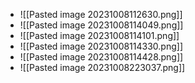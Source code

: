 - ![[Pasted image 20231008112630.png]]
- ![[Pasted image 20231008114049.png]]
- ![[Pasted image 20231008114101.png]]
- ![[Pasted image 20231008114330.png]]
- ![[Pasted image 20231008114428.png]]
- ![[Pasted image 20231008223037.png]]
